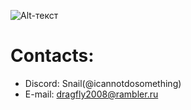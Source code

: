 ![Alt-текст]("https://duolingo-images.s3.amazonaws.com/avatars/91350971/Kcsvqg4KLh/xxlarge" "Подпись")
# Contacts:
* Discord: Snail(@icannotdosomething)
* E-mail: dragfly2008@rambler.ru
